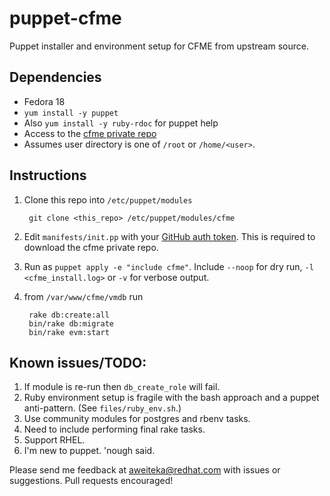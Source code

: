 # puppet-cfme

Puppet installer and environment setup for CFME from upstream source.

## Dependencies
 * Fedora 18
 * `yum install -y puppet`
 * Also `yum install -y ruby-rdoc` for puppet help
 * Access to the [cfme private repo](https://github.com/ManageIQ/cfme)
 * Assumes user directory is one of `/root` or `/home/<user>`.
 
## Instructions
1. Clone this repo into `/etc/puppet/modules`

        git clone <this_repo> /etc/puppet/modules/cfme

2. Edit `manifests/init.pp` with your [GitHub auth token](https://github.com/settings/applications). This is required to download the cfme private repo.
3. Run as `puppet apply -e "include cfme"`. Include `--noop` for dry run, `-l <cfme_install.log>` or `-v` for verbose output.
4. from `/var/www/cfme/vmdb` run

        rake db:create:all
        bin/rake db:migrate
        bin/rake evm:start

## Known issues/TODO:
1. If module is re-run then `db_create_role` will fail.
2. Ruby environment setup is fragile with the bash approach and a puppet anti-pattern. (See `files/ruby_env.sh`.)
3. Use community modules for postgres and rbenv tasks.
4. Need to include performing final rake tasks.
5. Support RHEL.
6. I'm new to puppet. 'nough said.

Please send me feedback at [aweiteka@redhat.com](mailto:aweiteka@redhat.com) with issues or suggestions. Pull requests encouraged!
